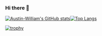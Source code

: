 ### Hi there 👋

[![Austin-William's GitHub stats](https://github-readme-stats.vercel.app/api?username=Austin-William&show_icons=true&count_private=true&theme=dark)](https://github.com/anuraghazra/github-readme-stats)[![Top Langs](https://github-readme-stats.vercel.app/api/top-langs/?username=LuciferBahamut&theme=dark)](https://github.com/anuraghazra/github-readme-stats)

[![trophy](https://github-profile-trophy.vercel.app/?username=Austin-William&theme=chalk)](https://github.com/ryo-ma/github-profile-trophy)

<!--
**Austin-William/Austin-William** is a ✨ _special_ ✨ repository because its `README.md` (this file) appears on your GitHub profile.

Here are some ideas to get you started:

- 🔭 I’m currently working on ...
- 🌱 I’m currently learning ...
- 👯 I’m looking to collaborate on ...
- 🤔 I’m looking for help with ...
- 💬 Ask me about ...
- 📫 How to reach me: ...
- 😄 Pronouns: ...
- ⚡ Fun fact: ...
-->
